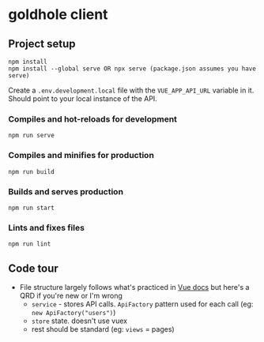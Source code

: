 # goldhole client

## Project setup

```
npm install
npm install --global serve OR npx serve (package.json assumes you have serve)
```

Create a `.env.development.local` file with the `VUE_APP_API_URL` variable in it. Should point to your local instance of the API.

### Compiles and hot-reloads for development

```
npm run serve
```

### Compiles and minifies for production

```
npm run build
```

### Builds and serves production

```
npm run start
```

### Lints and fixes files

```
npm run lint
```

## Code tour

- File structure largely follows what's practiced in [Vue docs](https://vuejs.org/guide/introduction.html#still-got-questions) but here's a QRD if you're new or I'm wrong
  - `service` - stores API calls. `ApiFactory` pattern used for each call (eg: `new ApiFactory("users")`)
  - `store` state. doesn't use vuex
  - rest should be standard (eg: `views` = pages)
